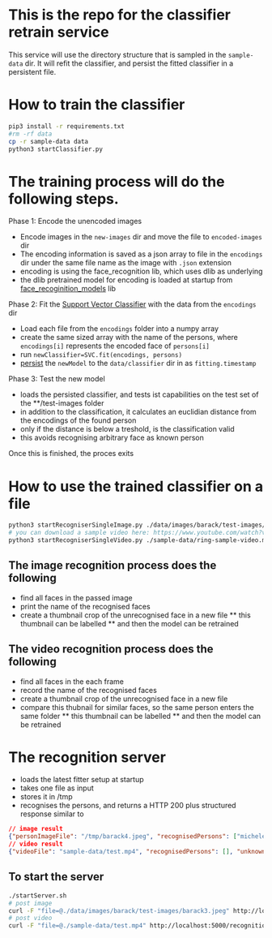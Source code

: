 # This is the repo for the classifier retrain service

This service will use the directory structure that is sampled in the `sample-data` dir. It will refit the classifier, and persist the fitted classifier in a persistent file. 

# How to train the classifier
```bash
pip3 install -r requirements.txt
#rm -rf data
cp -r sample-data data
python3 startClassifier.py
```

# The training process will do the following steps.

Phase 1: Encode the unencoded images
* Encode images in the `new-images` dir and move the file to `encoded-images` dir
* The encoding information is saved as a json array to file in the `encodings` dir under the same file name as the image with `.json` extension
* encoding is using the face_recognition lib, which uses dlib as underlying
* the dlib pretrained model for encoding is loaded at startup from [face_recoginition_models](https://github.com/ageitgey/face_recognition_models/tree/master/face_recognition_models/models) lib


Phase 2: Fit the [Support Vector Classifier](https://scikit-learn.org/stable/modules/svm.html#svm-classification) with the data from the `encodings` dir
* Load each file from the `encodings` folder into a numpy array
* create the same sized array with the name of the persons, where `encodings[i]` represents the encoded face of `persons[i]`
* run `newClassifier=SVC.fit(encodings, persons)`
* [persist](https://scikit-learn.org/stable/modules/model_persistence.html) the `newModel` to the `data/classifier` dir in as `fitting.timestamp` 

Phase 3: Test the new model
* loads the persisted classifier, and tests ist capabilities on the test set of the **/test-images folder
* in addition to the classification, it calculates an euclidian distance from the encodings of the found person
* only if the distance is below a treshold, is the classification valid
* this avoids recognising arbitrary face as known person


Once this is finished, the proces exits

# How to use the trained classifier on a file
```bash
python3 startRecogniserSingleImage.py ./data/images/barack/test-images/barack4.jpeg
# you can download a sample video here: https://www.youtube.com/watch?v=4P-4PlwTcoE
python3 startRecogniserSingleVideo.py ./sample-data/ring-sample-video.mp4
```

## The image recognition process does the following
* find all faces in the passed image
* print the name of the recognised faces
* create a thumbnail crop of the unrecognised face in a new file
** this thumbnail can be labelled
** and then the model can be retrained

## The video recognition process does the following
* find all faces in the each frame
* record the name of the recognised faces
* create a thumbnail crop of the unrecognised face in a new file
* compare this thubnail for similar faces, so the same person enters the same folder
** this thumbnail can be labelled
** and then the model can be retrained


# The recognition server
* loads the latest fitter setup at startup
* takes one file as input
* stores it in /tmp
* recognises the persons, and returns a HTTP 200 plus structured response similar to
```json
// image result
{"personImageFile": "/tmp/barack4.jpeg", "recognisedPersons": ["michele", "barack"], "unknownPersons": []}
// video result
{"videoFile": "sample-data/test.mp4", "recognisedPersons": [], "unknownPersons": [{"name": "unknown-1", "images": 2}, {"name": "unknown-2", "images": 2}, {"name": "unknown-3", "images": 1}]}
```

## To start the server 
```bash
./startServer.sh
# post image
curl -F "file=@./data/images/barack/test-images/barack3.jpeg" http://localhost:5000/recognition/singe-image
# post video
curl -F "file=@./sample-data/test.mp4" http://localhost:5000/recognition/singe-video

```
